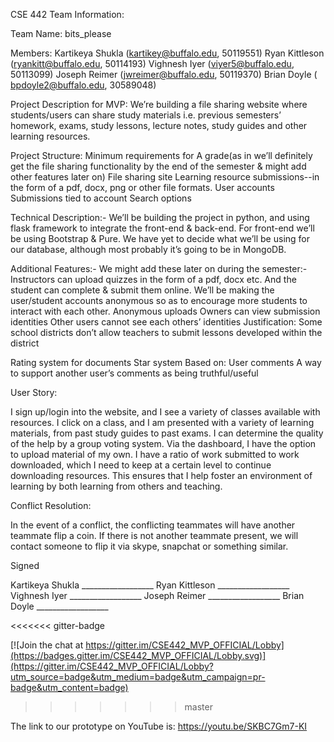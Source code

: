 CSE 442 Team Information:

Team Name: bits_please

Members:
Kartikeya Shukla (kartikey@buffalo.edu, 50119551)
Ryan Kittleson (ryankitt@buffalo.edu, 50114193)
Vighnesh Iyer (viyer5@buffalo.edu, 50113099)
Joseph Reimer (jwreimer@buffalo.edu, 50119370)
Brian Doyle ( bpdoyle2@buffalo.edu, 30589048)


Project Description for MVP:
We’re building a file sharing website where students/users can share study materials i.e. previous semesters’ homework, exams, study lessons, lecture notes, study guides and other learning resources. 

Project Structure:
Minimum requirements for A grade(as in we’ll definitely get the file sharing functionality by the end of the semester & might add other features later on) 
File sharing site
Learning resource submissions--in the form of a pdf, docx, png or  other file formats.
User accounts
Submissions tied to account
Search options

Technical Description:-
We’ll be building the project in python, and using flask framework to integrate the front-end & back-end. For front-end we’ll be using Bootstrap & Pure. We have yet to decide what we’ll be using for our database, although most probably it’s going to be in MongoDB.


Additional Features:-
We might add these later on during the semester:-
Instructors can upload quizzes in the form of a pdf, docx etc. And the student can complete & submit them online.
We’ll be making the user/student accounts anonymous so as to encourage more students to interact with each other.
	Anonymous uploads
Owners can view submission identities
Other users cannot see each others’ identities
Justification: Some school districts don’t allow teachers to submit lessons developed within the district

Rating system for documents
Star system
Based on:
User comments
A way to support another user’s comments as being truthful/useful

User Story:

I sign up/login into the website, and I see a variety of classes available with resources.
I click on a class, and I am presented with a variety of learning materials, from past
study guides to past exams.  I can determine the quality of the help by a group voting
system.  Via the dashboard, I have the option to upload material of my own.  I have a ratio
of work submitted to work downloaded, which I need to keep at a certain level to continue
downloading resources.  This ensures that I help foster an environment of learning
by both learning from others and teaching.


Conflict Resolution:

In the event of a conflict, the conflicting teammates will have another teammate flip a coin.  If there is not another teammate present, we will contact someone to flip it via skype, snapchat or something similar.

Signed

Kartikeya Shukla  __________________
Ryan Kittleson __________________
Vighnesh Iyer __________________
Joseph Reimer __________________
Brian Doyle __________________

<<<<<<< gitter-badge


[![Join the chat at https://gitter.im/CSE442_MVP_OFFICIAL/Lobby](https://badges.gitter.im/CSE442_MVP_OFFICIAL/Lobby.svg)](https://gitter.im/CSE442_MVP_OFFICIAL/Lobby?utm_source=badge&utm_medium=badge&utm_campaign=pr-badge&utm_content=badge)

>>>>>>> master

The link to our prototype on YouTube is: https://youtu.be/SKBC7Gm7-KI
